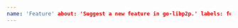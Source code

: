 ```yaml
---
name: 'Feature' about: 'Suggest a new feature in go-libp2p.' labels: feature
---
```


<!--
Note: If you'd like to suggest an idea related to libp2p but not specifically related to the go implementation, please file an issue at https://github.com/libp2p/libp2p instead. Even better, create a new topic on the forums (https://discuss.libp2p.io).

When requesting a _feature_, please be sure to include:
  * Your motivation. Why do you need the feature?
  * How the feature should work.

Please try to be as specific and concrete as possible.
-->

